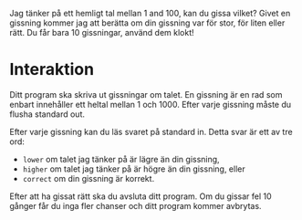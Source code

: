 Jag tänker på ett hemligt tal mellan $1$ and $100$, kan du gissa vilket?
Givet en gissning kommer jag att berätta om din gissning 
var för stor, för liten eller rätt. Du får bara $10$ gissningar, använd 
dem klokt!


# Interaktion
Ditt program ska skriva ut gissningar om talet.
En gissning är en rad som enbart innehåller ett heltal mellan $1$ och $1000$.
Efter varje gissning måste du flusha standard out.

Efter varje gissning kan du läs svaret på standard in.
Detta svar är ett av tre ord:

- `lower` om talet jag tänker på är lägre än din gissning,
- `higher` om talet jag tänker på är högre än din gissning, eller
- `correct` om din gissning är korrekt.

Efter att ha gissat rätt ska du avsluta ditt program.
Om du gissar fel $10$ gånger får du inga fler chanser och ditt program kommer avbrytas.
